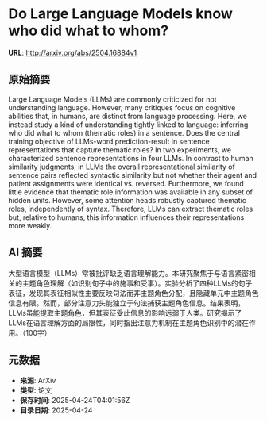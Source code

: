 # Do Large Language Models know who did what to whom?

**URL**: http://arxiv.org/abs/2504.16884v1

## 原始摘要

Large Language Models (LLMs) are commonly criticized for not understanding
language. However, many critiques focus on cognitive abilities that, in humans,
are distinct from language processing. Here, we instead study a kind of
understanding tightly linked to language: inferring who did what to whom
(thematic roles) in a sentence. Does the central training objective of
LLMs-word prediction-result in sentence representations that capture thematic
roles? In two experiments, we characterized sentence representations in four
LLMs. In contrast to human similarity judgments, in LLMs the overall
representational similarity of sentence pairs reflected syntactic similarity
but not whether their agent and patient assignments were identical vs.
reversed. Furthermore, we found little evidence that thematic role information
was available in any subset of hidden units. However, some attention heads
robustly captured thematic roles, independently of syntax. Therefore, LLMs can
extract thematic roles but, relative to humans, this information influences
their representations more weakly.


## AI 摘要

大型语言模型（LLMs）常被批评缺乏语言理解能力。本研究聚焦于与语言紧密相关的主题角色理解（如识别句子中的施事和受事）。实验分析了四种LLMs的句子表征，发现其表征相似性主要反映句法而非主题角色分配，且隐藏单元中主题角色信息有限。然而，部分注意力头能独立于句法捕获主题角色信息。结果表明，LLMs虽能提取主题角色，但其表征受此信息的影响远弱于人类。研究揭示了LLMs在语言理解方面的局限性，同时指出注意力机制在主题角色识别中的潜在作用。（100字）

## 元数据

- **来源**: ArXiv
- **类型**: 论文
- **保存时间**: 2025-04-24T04:01:56Z
- **目录日期**: 2025-04-24
